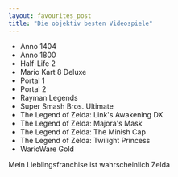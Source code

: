 ```yaml
---
layout: favourites_post
title: "Die objektiv besten Videospiele"
---
```


* Anno 1404
* Anno 1800
* Half-Life 2
* Mario Kart 8 Deluxe
* Portal 1
* Portal 2
* Rayman Legends
* Super Smash Bros. Ultimate
* The Legend of Zelda: Link's Awakening DX
* The Legend of Zelda: Majora's Mask
* The Legend of Zelda: The Minish Cap
* The Legend of Zelda: Twilight Princess
* WarioWare Gold

Mein Lieblingsfranchise ist wahrscheinlich Zelda